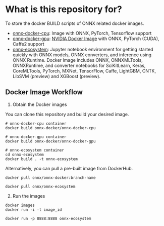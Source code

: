 # What is this repository for?

To store the docker BUILD scripts of ONNX related docker images.
- [onnx-docker-cpu](onnx-docker-cpu/Dockerfile): Image with ONNX, PyTorch, Tensorflow support
- [onnx-docker-gpu](onnx-docker-gpu/Dockerfile): [NVIDIA Docker Image](https://github.com/nvidia/nvidia-docker/wiki/Installation-(version-2.0)) with ONNX, PyTorch (CUDA), Caffe2 support
- [onnx-ecosystem](onnx-ecosystem): Jupyter notebook environment for getting started quickly with ONNX models, ONNX converters, and inference using ONNX Runtime. Docker Image includes ONNX, ONNXMLTools, ONNXRuntime, and converter notebooks for SciKitLearn, Keras, CoreMLTools, PyTorch, MXNet, TensorFlow, Caffe, LightGBM, CNTK, LibSVM (preview) and XGBoost (preview).

## Docker Image Workflow

1. Obtain the Docker images

You can clone this repository and build your desired image.
```
# onnx-docker-cpu container
docker build onnx-docker/onnx-docker-cpu

# onnx-docker-gpu container
docker build onnx-docker/onnx-docker-gpu

# onnx-ecosystem container
cd onnx-ecosystem
docker build . -t onnx-ecosystem
```

Alternatively, you can pull a pre-built image from DockerHub.
```
docker pull onnx/onnx-docker:branch-name

docker pull onnx/onnx-ecosystem
```

2. Run the images

```
docker images
docker run -i -t image_id

docker run -p 8888:8888 onnx-ecosystem
```
